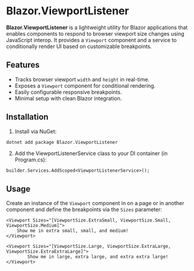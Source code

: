 # Blazor.ViewportListener

**Blazor.ViewportListener** is a lightweight utility for Blazor applications that enables components to respond to browser viewport size changes using JavaScript interop. It provides a `Viewport` component and a service to conditionally render UI based on customizable breakpoints.

## Features

- Tracks browser viewport `width` and `height` in real-time.
- Exposes a `Viewport` component for conditional rendering.
- Easily configurable responsive breakpoints.
- Minimal setup with clean Blazor integration.

## Installation

1. Install via NuGet:

```bash
dotnet add package Blazor.ViewportListener
```

2. Add the ViewportListenerService class to your DI container (in Program.cs):

```
builder.Services.AddScoped<ViewportListenerService>();
```

## Usage

Create an instance of the `Viewport` component in on a page or in another component and define the breakpoints via the `Sizes` parameter:

```
<Viewport Sizes="[ViewportSize.ExtraSmall, ViewportSize.Small, ViewportSize.Medium]">
	Show me in extra small, small, and medium!
</Viewport>

<Viewport Sizes="[ViewportSize.Large, ViewportSize.ExtraLarge, ViewportSize.ExtraExtraLarge]">
        Show me in large, extra large, and extra extra large!
</Viewport>
```